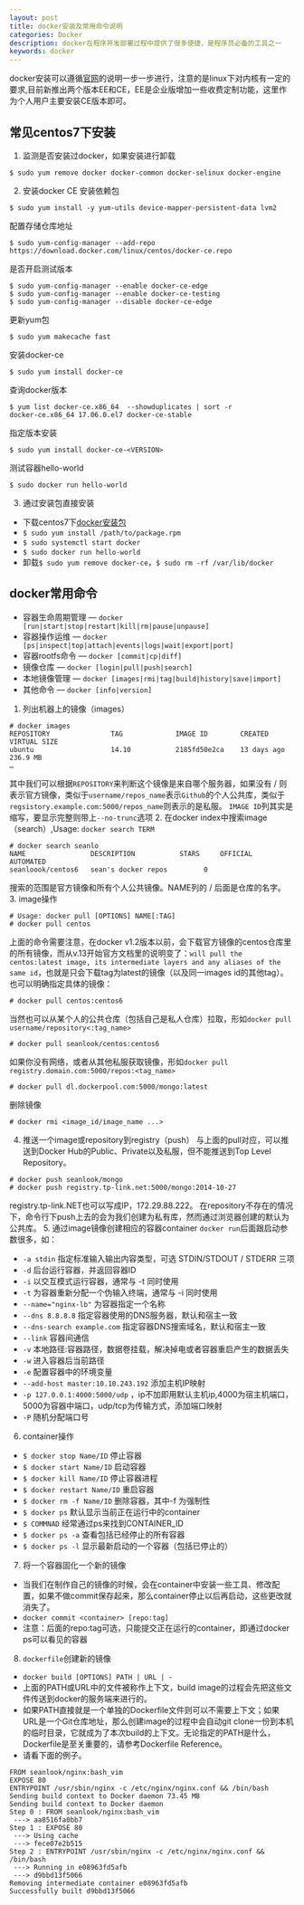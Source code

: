 ```yaml
---
layout: post
title: docker安装及常用命令说明
categories: Docker
description: docker在程序开发部署过程中提供了很多便捷，是程序员必备的工具之一
keywords: docker
---
```

  docker安装可以遵循[官网](https://docs.docker.com/engine/installation/)的说明一步一步进行，注意的是linux下对内核有一定的要求,目前新推出两个版本EE和CE，EE是企业版增加一些收费定制功能，这里作为个人用户主要安装CE版本即可。

## 常见centos7下安装

1. 监测是否安装过docker，如果安装进行卸载
```shell
$ sudo yum remove docker docker-common docker-selinux docker-engine
```
2. 安装docker CE
安装依赖包
```shell
$ sudo yum install -y yum-utils device-mapper-persistent-data lvm2
```
配置存储仓库地址
```shell
$ sudo yum-config-manager --add-repo https://download.docker.com/linux/centos/docker-ce.repo
```
是否开启测试版本
```shell
$ sudo yum-config-manager --enable docker-ce-edge
$ sudo yum-config-manager --enable docker-ce-testing
$ sudo yum-config-manager --disable docker-ce-edge
```
更新yum包
```shell
$ sudo yum makecache fast
```
安装docker-ce
```shell
$ sudo yum install docker-ce
```
查询docker版本
```shell
$ yum list docker-ce.x86_64  --showduplicates | sort -r
docker-ce.x86_64 17.06.0.el7 docker-ce-stable
```
指定版本安装
```shell
$ sudo yum install docker-ce-<VERSION>
```
测试容器hello-world
```shell
$ sudo docker run hello-world
```
3. 通过安装包直接安装
* 下载centos7下[docker安装包](https://download.docker.com/linux/centos/7/x86_64/stable/Packages/)
* `$ sudo yum install /path/to/package.rpm`
* `$ sudo systemctl start docker`
* `$ sudo docker run hello-world`
* 卸载`$ sudo yum remove docker-ce`，`$ sudo rm -rf /var/lib/docker`

## docker常用命令

* 容器生命周期管理 —  `docker [run|start|stop|restart|kill|rm|pause|unpause]`
* 容器操作运维     —  `docker [ps|inspect|top|attach|events|logs|wait|export|port]`
* 容器rootfs命令   —  `docker [commit|cp|diff]`
* 镜像仓库         —  `docker [login|pull|push|search]`
* 本地镜像管理     —  `docker [images|rmi|tag|build|history|save|import]`
* 其他命令         —  `docker [info|version]`

1. 列出机器上的镜像（images）
```shell
# docker images 
REPOSITORY               TAG             IMAGE ID        CREATED         VIRTUAL SIZE
ubuntu                   14.10           2185fd50e2ca    13 days ago     236.9 MB
…
```
其中我们可以根据`REPOSITORY`来判断这个镜像是来自哪个服务器，如果没有 / 则表示官方镜像，类似于`username/repos_name`表示`Github`的个人公共库，类似于`regsistory.example.com:5000/repos_name`则表示的是私服。
`IMAGE ID`列其实是缩写，要显示完整则带上`--no-trunc`选项
2. 在docker index中搜索image（search）,Usage: `docker search TERM`
```shell
# docker search seanlo
NAME                DESCRIPTION           STARS     OFFICIAL   AUTOMATED
seanloook/centos6   sean's docker repos         0
```
搜索的范围是官方镜像和所有个人公共镜像。NAME列的 / 后面是仓库的名字。
3. image操作
```shell
# Usage: docker pull [OPTIONS] NAME[:TAG]
# docker pull centos
```
上面的命令需要注意，在docker v1.2版本以前，会下载官方镜像的centos仓库里的所有镜像，而从v.13开始官方文档里的说明变了：`will pull the centos:latest image, its intermediate layers and any aliases of the same id`，也就是只会下载tag为latest的镜像（以及同一images id的其他tag）。
也可以明确指定具体的镜像：
```shell
# docker pull centos:centos6
```
当然也可以从某个人的公共仓库（包括自己是私人仓库）拉取，形如`docker pull username/repository<:tag_name>`
```shell
# docker pull seanlook/centos:centos6
```
如果你没有网络，或者从其他私服获取镜像，形如`docker pull registry.domain.com:5000/repos:<tag_name>`
```shell
# docker pull dl.dockerpool.com:5000/mongo:latest
```
删除镜像
```shell
# docker rmi <image_id/image_name ...>
```
4. 推送一个image或repository到registry（push）
与上面的pull对应，可以推送到Docker Hub的Public、Private以及私服，但不能推送到Top Level Repository。
```shell
# docker push seanlook/mongo
# docker push registry.tp-link.net:5000/mongo:2014-10-27
```
registry.tp-link.NET也可以写成IP，172.29.88.222。
在repository不存在的情况下，命令行下push上去的会为我们创建为私有库，然而通过浏览器创建的默认为公共库。
5. 通过image镜像创建相应的容器container
`docker run`后面跟启动参数很多，如：
* `-a stdin` 指定标准输入输出内容类型，可选 STDIN/STDOUT / STDERR 三项
* `-d` 后台运行容器，并返回容器ID
* `-i` 以交互模式运行容器，通常与 -t 同时使用
* `-t` 为容器重新分配一个伪输入终端，通常与 -i 同时使用
* `--name="nginx-lb"` 为容器指定一个名称
* `--dns 8.8.8.8` 指定容器使用的DNS服务器，默认和宿主一致
* `--dns-search example.com` 指定容器DNS搜索域名，默认和宿主一致
* `--link` 容器间通信
* `-v` 本地路径:容器路径，数据卷挂载，解决掉电或者容器重启产生的数据丢失
* `-w` 进入容器后当前路径
* `-e` 配置容器中的环境变量
* `--add-host master:10.10.243.192` 添加主机IP映射
* `-p 127.0.0.1:4000:5000/udp` ，ip不加即用默认主机ip,4000为宿主机端口，5000为容器中端口，udp/tcp为传输方式，添加端口映射
* `-P` 随机分配端口号
6. container操作
* `$ docker stop Name/ID`  停止容器
* `$ docker start Name/ID` 启动容器
* `$ docker kill Name/ID` 停止容器进程
* `$ docker restart Name/ID` 重启容器
* `$ docker rm -f Name/ID` 删除容器，其中-f 为强制性
* `$ docker ps` 默认显示当前正在运行中的container
* `$ COMMNAD` 经常通过ps来找到CONTAINER_ID
* `$ docker ps -a` 查看包括已经停止的所有容器
* `$ docker ps -l` 显示最新启动的一个容器（包括已停止的）
7. 将一个容器固化一个新的镜像
* 当我们在制作自己的镜像的时候，会在container中安装一些工具、修改配置，如果不做commit保存起来，那么container停止以后再启动，这些更改就消失了。
* `docker commit <container> [repo:tag]`
* 注意：后面的repo:tag可选，只能提交正在运行的container，即通过docker ps可以看见的容器

8. `dockerfile`创建新的镜像

* `docker build [OPTIONS] PATH | URL | -`
* 上面的PATH或URL中的文件被称作上下文，build image的过程会先把这些文件传送到docker的服务端来进行的。
* 如果PATH直接就是一个单独的Dockerfile文件则可以不需要上下文；如果URL是一个Git仓库地址，那么创建image的过程中会自动git clone一份到本机的临时目录，它就成为了本次build的上下文。无论指定的PATH是什么，Dockerfile是至关重要的，请参考Dockerfile Reference。
* 请看下面的例子。
```shell
FROM seanlook/nginx:bash_vim
EXPOSE 80
ENTRYPOINT /usr/sbin/nginx -c /etc/nginx/nginx.conf && /bin/bash
Sending build context to Docker daemon 73.45 MB
Sending build context to Docker daemon 
Step 0 : FROM seanlook/nginx:bash_vim
 ---> aa8516fa0bb7
Step 1 : EXPOSE 80
 ---> Using cache
 ---> fece07e2b515
Step 2 : ENTRYPOINT /usr/sbin/nginx -c /etc/nginx/nginx.conf && /bin/bash
 ---> Running in e08963fd5afb
 ---> d9bbd13f5066
Removing intermediate container e08963fd5afb
Successfully built d9bbd13f5066
```